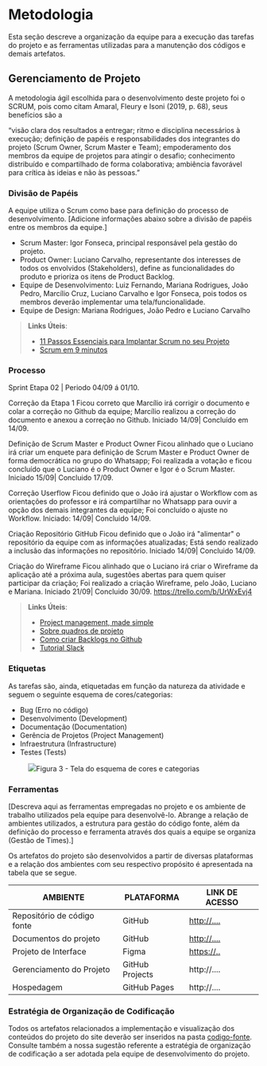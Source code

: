 
# Metodologia

Esta seção descreve a organização da equipe para a execução das tarefas do projeto e as ferramentas utilizadas para a manutenção dos códigos e demais artefatos.


## Gerenciamento de Projeto
A metodologia ágil escolhida para o desenvolvimento deste projeto foi o SCRUM, pois como citam Amaral, Fleury e Isoni (2019, p. 68), seus benefícios são a

“visão clara dos resultados a entregar; ritmo e disciplina necessários à execução; definição de papéis e responsabilidades dos integrantes do projeto (Scrum Owner, Scrum Master e Team); empoderamento dos membros da equipe de projetos para atingir o desafio; conhecimento distribuído e compartilhado de forma colaborativa; ambiência favorável para crítica às ideias e não às pessoas.”

### Divisão de Papéis

A equipe utiliza o Scrum como base para definição do processo de desenvolvimento.
[Adicione informações abaixo sobre a divisão de papéis entre os membros da equipe.]
- Scrum Master: Igor Fonseca, principal responsável pela gestão do projeto.
- Product Owner: Luciano Carvalho, representante dos interesses de todos os envolvidos (Stakeholders), define as funcionalidades do produto e prioriza os itens de Product Backlog.
- Equipe de Desenvolvimento: Luiz Fernando, Mariana Rodrigues, João Pedro, Marcílio Cruz, Luciano Carvalho e Igor Fonseca, pois todos os membros deverão implementar uma tela/funcionalidade.
- Equipe de Design: Mariana Rodrigues, João Pedro e Luciano Carvalho

> **Links Úteis**:
> - [11 Passos Essenciais para Implantar Scrum no seu 
> Projeto](https://mindmaster.com.br/scrum-11-passos/)
> - [Scrum em 9 minutos](https://www.youtube.com/watch?v=XfvQWnRgxG0)

### Processo

Sprint Etapa 02 | Periodo 04/09 á 01/10.

Correção da Etapa 1 
	Ficou correto que Marcílio irá corrigir o documento e colar a correção no Github da equipe;
	Marcílio realizou a correção do documento e anexou a correção no Github. Iniciado 14/09| Concluído em 14/09.

Definição de Scrum Master e Product Owner
	Ficou alinhado que o Luciano irá criar um enquete para definição de Scrum Master e Product Owner de forma democrática no grupo do Whatsapp;
	Foi realizada a votação e ficou concluído que o Luciano é o Product Owner e Igor é o Scrum Master. Iniciado 15/09| Concluido 17/09.

Correção Userflow
	Ficou definido que o João irá ajustar o Workflow com as orientações do professor e irá compartilhar no Whatsapp para ouvir a opção dos demais integrantes da equipe;
	Foi concluído o ajuste no Workflow. Iniciado: 14/09| Concluido 14/09.

Criação Repositório GitHub
	Ficou definido que o João irá "alimentar" o repositório da equipe com as informações atualizadas;
	Está sendo realizado a inclusão das informações no repositório. Iniciado 14/09| Concluido 14/09.

Criação do Wireframe
	Ficou alinhado que o Luciano irá criar o Wireframe da aplicação até a próxima aula, sugestões abertas para quem quiser participar da criação;
	Foi realizado a criação Wireframe, pelo João, Luciano e Mariana. Iniciado 21/09| Concluido 30/09.
        https://trello.com/b/UrWxEvj4


> **Links Úteis**:
> - [Project management, made simple](https://github.com/features/project-management/)
> - [Sobre quadros de projeto](https://docs.github.com/pt/github/managing-your-work-on-github/about-project-boards)
> - [Como criar Backlogs no Github](https://www.youtube.com/watch?v=RXEy6CFu9Hk)
> - [Tutorial Slack](https://slack.com/intl/en-br/)


### Etiquetas
<p>As tarefas são, ainda, etiquetadas em função da natureza da atividade e seguem o seguinte esquema de cores/categorias:</p>

<ul>
  <li>Bug (Erro no código)</li>
  <li>Desenvolvimento (Development)</li>
  <li>Documentação (Documentation)</li>
  <li>Gerência de Projetos (Project Management)</li>
  <li>Infraestrutura (Infrastructure)</li>
  <li>Testes (Tests)</li>
</ul>

<figure> 
  <img src="https://user-images.githubusercontent.com/100447878/164068979-9eed46e1-9b44-461e-ab88-c2388e6767a1.png"
    <figcaption>Figura 3 - Tela do esquema de cores e categorias</figcaption>
</figure> 
  
### Ferramentas

[Descreva aqui as ferramentas empregadas no projeto e os ambiente de trabalho utilizados pela  equipe para desenvolvê-lo. Abrange a relação de ambientes utilizados, a estrutura para gestão do código fonte, além da definição do processo e ferramenta através dos quais a equipe se organiza (Gestão de Times).]

Os artefatos do projeto são desenvolvidos a partir de diversas plataformas e a relação dos ambientes com seu respectivo propósito é apresentada na tabela que se segue.

| AMBIENTE                            | PLATAFORMA                         | LINK DE ACESSO                         |
|-------------------------------------|------------------------------------|----------------------------------------|
| Repositório de código fonte         | GitHub                             | [http://....   ](https://github.com/ICEI-PUC-Minas-PMV-ADS/pmv-ads-2023-2-e1-proj-web-t7-vivabh/tree/main)                         |
| Documentos do projeto               | GitHub                             | [http://....    ](https://github.com/ICEI-PUC-Minas-PMV-ADS/pmv-ads-2023-2-e1-proj-web-t7-vivabh/tree/main/documentos)                        |
| Projeto de Interface                | Figma                              | [https://..](https://www.figma.com/file/ih4w85wfG1p5OvOeE8bgob/Prot%C3%B3tipo-Viva-BH?type=design&node-id=0%3A1&mode=design&t=GxaKib2EUYl4Kj2W-1)
| Gerenciamento do Projeto            | GitHub Projects                    | http://....                            |
| Hospedagem                          | GitHub Pages                       | http://....                            |


### Estratégia de Organização de Codificação 

Todos os artefatos relacionados a implementação e visualização dos conteúdos do projeto do site deverão ser inseridos na pasta [codigo-fonte](http://https://github.com/ICEI-PUC-Minas-PMV-ADS/WebApplicationProject-Template-v2/tree/main/codigo-fonte). Consulte também a nossa sugestão referente a estratégia de organização de codificação a ser adotada pela equipe de desenvolvimento do projeto.
